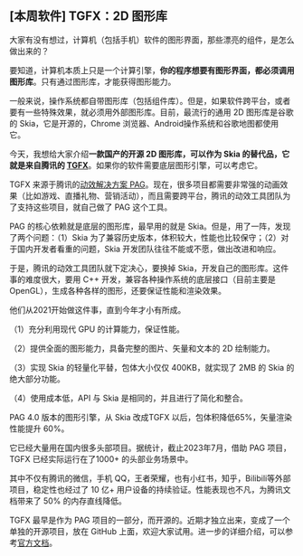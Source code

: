 ## [本周软件] TGFX：2D 图形库

大家有没有想过，计算机（包括手机）软件的图形界面，那些漂亮的组件，是怎么做出来的？

要知道，计算机本质上只是一个计算引擎，**你的程序想要有图形界面，都必须调用图形库**。只有通过图形库，才能获得图形能力。

一般来说，操作系统都自带图形库（包括组件库）。但是，如果软件跨平台，或者要有一些特殊效果，就必须用外部图形库。目前，最流行的通用 2D 图形库是谷歌的 Skia，它是开源的，Chrome 浏览器、Android操作系统和谷歌地图都使用它。

今天，我想给大家介绍**一款国产的开源 2D 图形库，可以作为 Skia 的替代品，它就是来自腾讯的 [TGFX](https://github.com/Tencent/tgfx)**。如果你的软件需要底层图形引擎，可以考虑它。

TGFX 来源于腾讯的[动效解决方案 PAG](https://pag.art/)。现在，很多项目都需要非常强的动画效果（比如游戏、直播礼物、营销活动），而且需要跨平台，腾讯的动效工具团队为了支持这些项目，就自己做了 PAG 这个工具。

PAG 的核心依赖就是底层的图形库，最早用的就是 Skia。但是，用了一阵，发现了两个问题：（1）Skia 为了兼容历史版本，体积较大，性能也比较保守；（2）对于国内开发者看重的问题，Skia 开发团队往往不能或不愿，做出改进和响应。

于是，腾讯的动效工具团队就下定决心，要换掉 Skia，开发自己的图形库。这件事的难度很大，要用 C++ 开发，兼容各种操作系统的底层接口（目前主要是 OpenGL），生成各种各样的图形，还要保证性能和渲染效果。

他们从2021开始做这件事，直到今年才小有所成。

（1）充分利用现代 GPU 的计算能力，保证性能。

（2）提供全面的图形能力，具备完整的图片、矢量和文本的 2D 绘制能力。

（3）实现 Skia 的轻量化平替，包体大小仅仅 400KB，就实现了 2MB 的 Skia 的绝大部分功能。

（4）使用成本低，API 与 Skia 是相同的，并且进行了简化和整合。

PAG 4.0 版本的图形引擎，从 Skia 改成TGFX 以后，包体积降低65%，矢量渲染性能提升 60%。

它已经大量用在国内很多头部项目。据统计，截止2023年7月，借助 PAG 项目，TGFX 已经实际运行在了1000+ 的头部业务场景中。

其中不仅有腾讯的微信，手机 QQ，王者荣耀，也有小红书，知乎，Bilibili等外部项目，稳定性也经过了 10 亿+ 用户设备的持续验证。性能表现也不凡，为腾讯文档带来了 50% 的内存直线降低。

TGFX 最早是作为 PAG 项目的一部分，而开源的。近期才独立出来，变成了一个单独的开源项目，放在 GitHub 上面，欢迎大家试用。进一步的详细介绍，可以参考[官方文档](https://docs.qq.com/doc/DREh2bnFGR2RKc3BV)。